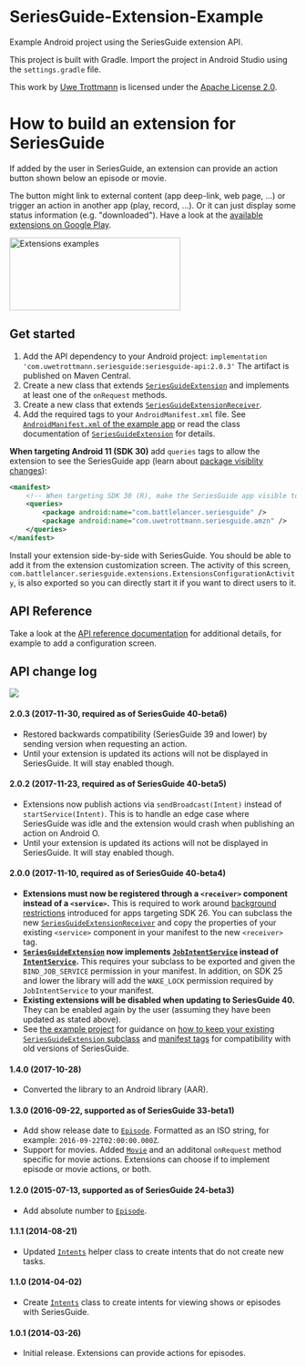 # SeriesGuide-Extension-Example

Example Android project using the SeriesGuide extension API.

This project is built with Gradle. Import the project in Android Studio using the `settings.gradle` file.

This work by [Uwe Trottmann](https://uwetrottmann.com) is licensed under the [Apache License 2.0](LICENSE.txt).

# How to build an extension for SeriesGuide

If added by the user in SeriesGuide, an extension can provide an action button shown below an episode or movie.

The button might link to external content (app deep-link, web page, ...) or trigger an action in another app (play, record, ...). Or it can just display some status information (e.g. "downloaded"). Have a look at the [available extensions on Google Play](https://play.google.com/store/search?q=SeriesGuide%20Extension&c=apps).

<img src="https://seriesgui.de/images/extensions-600x256.png" width="300" height="128" alt="Extensions examples" />

## Get started
1. Add the API dependency to your Android project:
`implementation 'com.uwetrottmann.seriesguide:seriesguide-api:2.0.3'`
The artifact is published on Maven Central.
2. Create a new class that extends [`SeriesGuideExtension`](https://seriesgui.de/api/reference/com/battlelancer/seriesguide/api/SeriesGuideExtension.html) and implements at least one of the `onRequest` methods.
3. Create a new class that extends [`SeriesGuideExtensionReceiver`](https://seriesgui.de/api/reference/com/battlelancer/seriesguide/api/SeriesGuideExtensionReceiver.html).
4. Add the required tags to your `AndroidManifest.xml` file. See [`AndroidManifest.xml` of the example app](https://github.com/UweTrottmann/SeriesGuide-Extension-Example/blob/main/app/src/main/AndroidManifest.xml) or read the class documentation of [`SeriesGuideExtension`](https://seriesgui.de/api/reference/com/battlelancer/seriesguide/api/SeriesGuideExtension.html) for details.

**When targeting Android 11 (SDK 30)** add `queries` tags to allow the extension to see the SeriesGuide app (learn about [package visiblity changes](https://developer.android.com/preview/privacy/package-visibility)):
```xml
<manifest>
    <!-- When targeting SDK 30 (R), make the SeriesGuide app visible to this extension. -->
    <queries>
        <package android:name="com.battlelancer.seriesguide" />
        <package android:name="com.uwetrottmann.seriesguide.amzn" />
    </queries>
</manifest>
```

Install your extension side-by-side with SeriesGuide. You should be able to add it from the extension customization screen. The activity of this screen, `com.battlelancer.seriesguide.extensions.ExtensionsConfigurationActivity`, is also exported so you can directly start it if you want to direct users to it.

## API Reference
Take a look at the [API reference documentation](https://seriesgui.de/api/reference) for additional details, for example to add a configuration screen.

## API change log

<a href="https://search.maven.org/search?q=seriesguide-api"><img src="https://img.shields.io/maven-central/v/com.uwetrottmann.seriesguide/seriesguide-api.svg?style=flat-square"></a>

#### 2.0.3 (2017-11-30, required as of SeriesGuide 40-beta6)
- Restored backwards compatibility (SeriesGuide 39 and lower) by sending version when requesting an action.
- Until your extension is updated its actions will not be displayed in SeriesGuide. It will stay enabled though.

#### 2.0.2 (2017-11-23, required as of SeriesGuide 40-beta5)
- Extensions now publish actions via `sendBroadcast(Intent)` instead of `startService(Intent)`. This is to handle an edge case where SeriesGuide was idle and the extension would crash when publishing an action on Android O.
- Until your extension is updated its actions will not be displayed in SeriesGuide. It will stay enabled though.

#### 2.0.0 (2017-11-10, required as of SeriesGuide 40-beta4)
- **Extensions must now be registered through a `<receiver>` component instead of a  `<service>`.** This is required to work around [background restrictions](https://developer.android.com/about/versions/oreo/background.html#services) introduced for apps targeting SDK 26. You can subclass the new [`SeriesGuideExtensionReceiver`](https://seriesgui.de/api/reference/com/battlelancer/seriesguide/api/SeriesGuideExtensionReceiver.html) and copy the properties of your existing `<service>` component in your manifest to the new `<receiver>` tag.
- **[`SeriesGuideExtension`](https://seriesgui.de/api/reference/com/battlelancer/seriesguide/api/SeriesGuideExtension.html) now implements [`JobIntentService`](https://developer.android.com/reference/android/support/v4/app/JobIntentService.html) instead of [`IntentService`](https://developer.android.com/reference/android/app/IntentService.html).** This requires your subclass to be exported and given the `BIND_JOB_SERVICE` permission in your manifest. In addition, on SDK 25 and lower the library will add the `WAKE_LOCK` permission required by `JobIntentService` to your manifest.
- **Existing extensions will be disabled when updating to SeriesGuide 40.** They can be enabled again by the user (assuming they have been updated as stated above).
- See [the example project](https://github.com/UweTrottmann/SeriesGuide-Extension-Example) for guidance on [how to keep your existing `SeriesGuideExtension` subclass](https://github.com/UweTrottmann/SeriesGuide-Extension-Example/blob/main/app/src/main/java/com/uwetrottmann/seriesguide/extensionexample/app/ExampleExtension.java) and [manifest tags](https://github.com/UweTrottmann/SeriesGuide-Extension-Example/blob/main/app/src/main/AndroidManifest.xml) for compatibility with old versions of SeriesGuide.

#### 1.4.0 (2017-10-28)
- Converted the library to an Android library (AAR).

#### 1.3.0 (2016-09-22, supported as of SeriesGuide 33-beta1)
- Add show release date to [`Episode`](http://seriesgui.de/api/reference/com/battlelancer/seriesguide/api/Episode.html). Formatted as an ISO string, for example: `2016-09-22T02:00:00.000Z`.
- Support for movies. Added [`Movie`](http://seriesgui.de/api/reference/com/battlelancer/seriesguide/api/Movie.html) and an additonal `onRequest` method specific for movie actions. Extensions can choose if to implement episode or movie actions, or both.

#### 1.2.0 (2015-07-13, supported as of SeriesGuide 24-beta3)
- Add absolute number to [`Episode`](http://seriesgui.de/api/reference/com/battlelancer/seriesguide/api/Episode.html).

#### 1.1.1 (2014-08-21)
- Updated [`Intents`](http://seriesgui.de/api/reference/com/battlelancer/seriesguide/api/Intents.html) helper class to create intents that do not create new tasks.

#### 1.1.0 (2014-04-02)
- Create [`Intents`](http://seriesgui.de/api/reference/com/battlelancer/seriesguide/api/Intents.html) class to create intents for viewing shows or episodes with SeriesGuide.

#### 1.0.1 (2014-03-26)
- Initial release. Extensions can provide actions for episodes.
